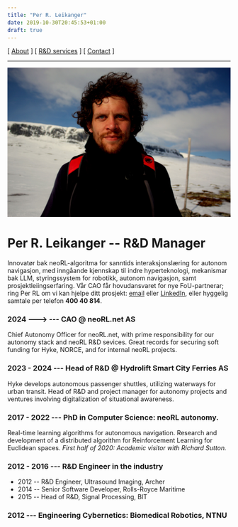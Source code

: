 ```yaml
---
title: "Per R. Leikanger"
date: 2019-10-30T20:45:53+01:00
draft: true
---
```


[ [About](index.md) ]     [ [R&D services](RnD_services.md) ]     [ [Contact](./RnD_manager.md) ]

-------------------------------------------------------------------
 
![Per R. L.](/img/meg.jpeg)

# Per R. Leikanger -- R&D Manager
Innovatør bak neoRL-algoritma for sanntids interaksjonslæring for autonom navigasjon, med inngåande kjennskap til
indre hyperteknologi, mekanismar bak LLM, styringssystem for robotikk, autonom navigasjon, samt prosjektleiingserfaring.
Vår CAO får hovudansvaret for nye FoU-partnerar; ring Per RL om vi kan hjelpe ditt prosjekt: [email](mailto:leikange@gmail.com) eller [LinkedIn](https://www.linkedin.com/in/per-leikanger), eller hyggelig samtale per telefon **400 40 814**.

### 2024 --->  --- CAO @ neoRL.net AS
  Chief Autonomy Officer for neoRL.net, with prime responsibility for our autonomy stack and neoRL R&D sevices. 
  Great records for securing soft funding for Hyke, NORCE, and for internal neoRL projects.

### 2023 - 2024  --- Head of R&D @ Hydrolift Smart City Ferries AS
  Hyke develops autonomous passenger shuttles, utilizing waterways for urban transit.
  Head of R&D and project manager for autonomy projects and ventures involving digitalization of situational awareness. 

### 2017 - 2022  --- PhD in Computer Science: neoRL autonomy.
  Real-time learning algorithms for autonomous navigation. 
  Research and development of a distributed algorithm for Reinforcement Learning for Euclidean spaces.
  _First half of 2020: Academic visitor with Richard Sutton._
  
### 2012 - 2016  --- R&D Engineer in the industry
  - 2012 -- R&D Engineer, Ultrasound Imaging, Archer
  - 2014 -- Senior Software Developer, Rolls-Royce Maritime  
  - 2015 -- Head of R&D, Signal Processing, BIT
  
### 2012 --- Engineering Cybernetics: Biomedical Robotics, NTNU 
    
